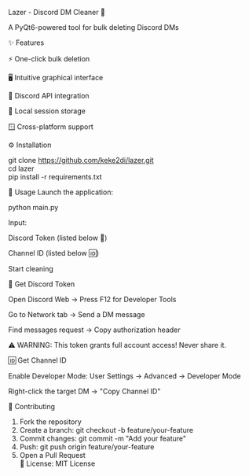 Lazer - Discord DM Cleaner 🚀
  
A PyQt6-powered tool for bulk deleting Discord DMs
  
✨ Features  
  
⚡ One-click bulk deletion
  
🖥️ Intuitive graphical interface
  
🔄 Discord API integration
  
🔐 Local session storage
  
🪟 Cross-platform support

⚙️ Installation

git clone https://github.com/keke2di/lazer.git  
cd lazer  
pip install -r requirements.txt  

🚀 Usage
Launch the application:

python main.py  

Input:

Discord Token (listed below 🔑)
  
Channel ID (listed below 🆔)
  
Start cleaning
  
🔑 Get Discord Token
  
Open Discord Web → Press F12 for Developer Tools

Go to Network tab → Send a DM message

Find messages request → Copy authorization header

⚠️ WARNING: This token grants full account access! Never share it.
  
🆔 Get Channel ID 
  
Enable Developer Mode:
User Settings → Advanced → Developer Mode

Right-click the target DM → "Copy Channel ID"

🤝 Contributing

1. Fork the repository  
2. Create a branch: git checkout -b feature/your-feature  
3. Commit changes: git commit -m "Add your feature"  
4. Push: git push origin feature/your-feature  
5. Open a Pull Request  
📜 License: MIT License 
